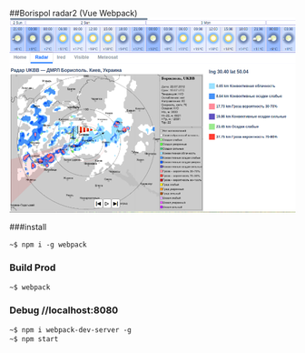 ##Borispol radar2 (Vue Webpack)
![](https://github.com/Maxislav/borispol-radar2/blob/master/readme.png?raw=true?raw=true=400x200)

###install

```
~$ npm i -g webpack

```
### Build Prod
```
~$ webpack
```

### Debug  //localhost:8080

```
~$ npm i webpack-dev-server -g
~$ npm start
```

